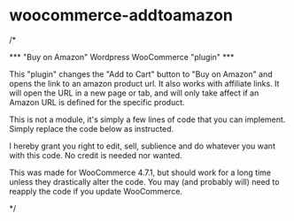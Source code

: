 # woocommerce-addtoamazon


/*

 *** "Buy on Amazon" Wordpress WooCommerce "plugin" ***
 
 This "plugin" changes the "Add to Cart" button to "Buy on Amazon" and opens the link
 to an amazon product url. It also works with affiliate links. It will open the URL in 
 a new page or tab, and will only take affect if an Amazon URL is defined for the 
 specific product.

 This is not a module, it's simply a few lines of code that you can implement. Simply 
 replace the code below as instructed.
 
 I hereby grant you right to edit, sell, sublience and do whatever you want with this
 code. No credit is needed nor wanted.
 
 This was made for WooCommerce 4.7.1, but should work for a long time unless they
 drastically alter the code. You may (and probably will) need to reapply the code if
 you update WooCommerce.
 
 
*/
